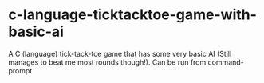 # c-language-ticktacktoe-game-with-basic-ai
A C (language) tick-tack-toe game that has some very basic AI (Still manages to beat me most rounds though!). Can be run from command-prompt
